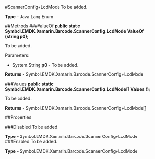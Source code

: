 #ScannerConfig+LcdMode
To be added.

**Type** - Java.Lang.Enum

##Methods
###ValueOf
**public static Symbol.EMDK.Xamarin.Barcode.ScannerConfig.LcdMode ValueOf (string p0);**

To be added.

Parameters: 

* System.String **p0** - To be added.

**Returns** - Symbol.EMDK.Xamarin.Barcode.ScannerConfig+LcdMode

###Values
**public static Symbol.EMDK.Xamarin.Barcode.ScannerConfig.LcdMode[] Values ();**

To be added.


**Returns** - Symbol.EMDK.Xamarin.Barcode.ScannerConfig+LcdMode[]

##Properties

###Disabled
To be added.

**Type** - Symbol.EMDK.Xamarin.Barcode.ScannerConfig+LcdMode
###Enabled
To be added.

**Type** - Symbol.EMDK.Xamarin.Barcode.ScannerConfig+LcdMode


